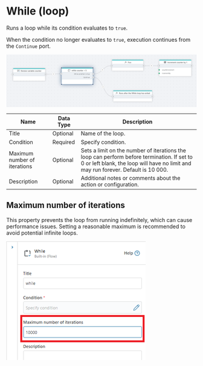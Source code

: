 # While (loop)

Runs a loop while its condition evaluates to `true`.

When the condition no longer evaluates to `true`, execution continues from the `Continue` port.

![image](../../../../images/flow/while.png)

| Name                            | Data Type   | Description                                           |
|---------------------------------|-------------|-------------------------------------------------------|
| Title                 | Optional    | Name of the loop.                       |
| Condition                  | Required    | Specify condition.         |
| Maximum number of iterations                  | Optional    | Sets a limit on the number of iterations the loop can perform before termination. If set to 0 or left blank, the loop will have no limit and may run forever. Default is 10 000.|
| Description              | Optional    | Additional notes or comments about the action or configuration.    |

## Maximum number of iterations

This property prevents the loop from running indefinitely, which can cause performance issues.  Setting a reasonable maximum is recommended to avoid potential infinite loops.

![img](../../../../images/flow/max-While-Iteration.png)